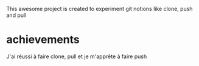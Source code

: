 This awesome project is created to experiment git notions like clone, push and pull

<h1>achievements</h1>
J'ai réussi à faire clone, pull et je m'apprête à faire push